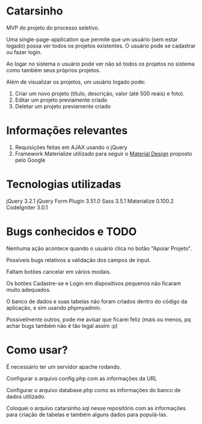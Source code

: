 # Catarsinho
MVP do projeto do processo seletivo.

Uma single-page-application que permite que um usuário (sem estar logado) possa ver todos os projetos existentes.
O usuário pode se cadastrar ou fazer login.

Ao logar no sistema o usuário pode ver não só todos os projetos no sistema como também seus próprios projetos.

Além de visualizar os projetos, um usuário logado pode:
1. Criar um novo projeto (título, descrição, valor (até 500 reais) e foto).
2. Editar um projeto previamente criado
3. Deletar um projeto previamente criado

# Informações relevantes
1. Requisições feitas em AJAX usando o jQuery
2. Framework Materialize utilizado para seguir o [Material Design](https://material.io/) proposto pelo Google

# Tecnologias utilizadas
jQuery 3.2.1
jQuery Form Plugin 3.51.0
Sass 3.5.1
Materialize 0.100.2
CodeIgniter 3.0.1

# Bugs conhecidos e TODO
Nenhuma ação acontece quando o usuário clica no botão "Apoiar Projeto".

Possíveis bugs relativos a validação dos campos de input.

Faltam botões cancelar em vários modais.

Os botões Cadastre-se e Login em dispositivos pequenos não ficaram muito adequados.

O banco de dados e suas tabelas não foram criados dentro do código da aplicação, e sim usando phpmyadmin.

Possivelmente outros, pode me avisar que ficarei feliz (mais ou menos, pq achar bugs também não é tão legal assim :p)

# Como usar?
É necessário ter um servidor apache rodando.

Configurar o arquivo config.php com as informações da URL

Configurar o arquivo database.php como as informações do banco de dados utilizado.

Coloquei o arquivo catarsinho.sql nesse repositório com as informações para criação de tabelas e também alguns dados para populá-las.
